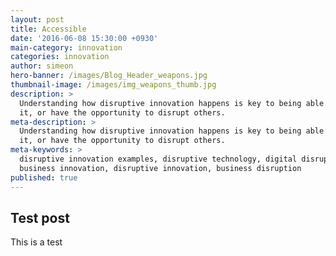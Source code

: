 ```yaml
---
layout: post
title: Accessible
date: '2016-06-08 15:30:00 +0930'
main-category: innovation
categories: innovation
author: simeon
hero-banner: /images/Blog_Header_weapons.jpg
thumbnail-image: /images/img_weapons_thumb.jpg
description: >
  Understanding how disruptive innovation happens is key to being able to avoid
  it, or have the opportunity to disrupt others.
meta-description: >
  Understanding how disruptive innovation happens is key to being able to avoid
  it, or have the opportunity to disrupt others. 
meta-keywords: >
  disruptive innovation examples, disruptive technology, digital disruption,
  business innovation, disruptive innovation, business disruption
published: true
---
```


Test post
------------------------------
This is a test
